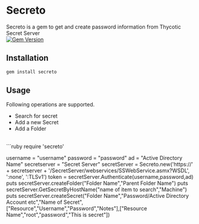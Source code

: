 # Secreto

Secreto is a gem to get and create password information from Thycotic Secret Server <br>
[![Gem Version](https://badge.fury.io/rb/secreto.svg)](https://rubygems.org/gems/secreto)

## Installation

```ruby
gem install secreto
```

## Usage

Following operations are supported.
* Search for secret
* Add a new Secret
* Add a Folder
<br>
```ruby
require 'secreto'

username = "username"
password = "password"
ad = "Active Directory Name" 
secretserver = "Secret Server"
secretServer = Secreto.new('https://' + secretserver + '/SecretServer/webservices/SSWebService.asmx?WSDL', ':none', ':TLSv1')
token = secretServer.Authenticate(username,password,ad)
puts secretServer.createFolder("Folder Name","Parent Folder Name")
puts secretServer.GetSecretByHostName("name of item to search","Machine")
puts secretServer.createSecret("Folder Name","Password/Active Directory Account etc","Name of Secret",["Resource","Username","Password","Notes"],["Resource Name","root","password","This is secret"])
```
